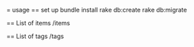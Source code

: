 = usage
== set up
 bundle install
 rake db:create
 rake db:migrate

== List of items
/items

== List of tags
/tags
